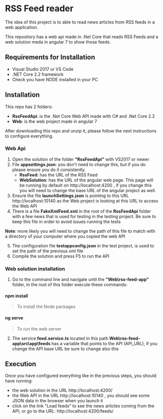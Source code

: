 # RSS Feed reader

The idea of this project is to able to read news articles from RSS feeds in a web application.

This repository has a web api made in .Net Core that reads RSS Feeds and a web solution meda in angular 7 to show those feeds.

## Requirements for Installation
- Visual Studio 2017 or VS Code
- .NET Core 2.2 framework
- Check you have NODE installed in your PC

## Installation
This repo has 2 folders:
- __RssFeedApi__: is the .Net Core Web API made with C# and .Net Core 2.2
- __Web__: is the web project made in angular 7 

After downloading this repo and unzip it, please follow the next instructions to configure everything.

### Web Api
1) Open the solution of the folder __"RssFeedApi"__ with VS2017 or newer 
2) File __appsettings.json__: you don't need to change this, but if you do please ensure you do it consistently.
   - __RssFeed__: has the URL of the RSS Feed
   - __WebSolution__: has the URL of the angular web page. This page will be running by default on http://localhost:4200 , if you change this you will need to change the base URL of the angular project as well.
3) Ensure the file __launchSettings.json__ is pointing to this URL http://localhost:10140 as the Web project is looking at this URL to access the Web API
4) There is a file __FakeXmlFeed.xml__ in the root of the __RssFeedApi__ folder with a few news that is used for testing in the testing project. Be sure to keep this file in order to avoid issues running the tests

  __Note__: more likely you will need to change the path of this file to match with a directory of your computer where you copied the  web API

5) The configuration file __testappconfig.json__ in the test project, is used to set the path of the previous xml file
6) Compile the solution and press F5 to run the API

### Web solution installation
1) Go to the command line and navigate until the __"Web\rss-feed-app"__ folder, in the root of this folder execute these commands:

  #### npm install 
  > To install the Node packages
  
  #### ng serve
  > To run the web server
  
2) The service __feed.service.ts__ located in this path __Web\rss-feed-app\src\app\feeds__ has a variable that points to the API (API_URL), if you change the API base URL be sure to change also this

## Execution
Once you have configured everything like in the previous steps, you should have running:
- the web solution in the URL http://localhost:4200/ 
- the Web API in the URL http://localhost:10140 , you should see some JSON data in the browser when you launch it
- click on the link "Load feeds" to see the news articles coming from the API, or go to the URL: http://localhost:4200/feeds/ 
